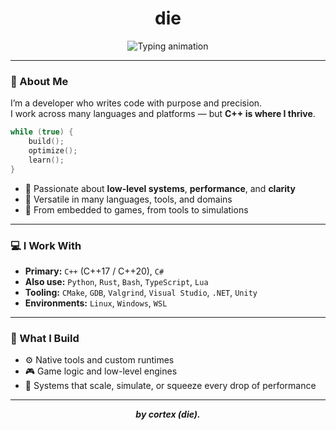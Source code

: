 <h1 align="center">die</h1>

<p align="center">
  <img src="https://readme-typing-svg.demolab.com?font=Fira+Code&pause=800&center=true&vCenter=true&width=500&lines=C%2B%2B+Developer+first.;Polyglot+by+choice.;System-level+thinker.;Clean+code+enthusiast." alt="Typing animation" />
</p>

---

### 👋 About Me

I’m a developer who writes code with purpose and precision.  
I work across many languages and platforms — but **C++ is where I thrive**.

```cpp
while (true) {
    build();
    optimize();
    learn();
}
```

- 🧠 Passionate about **low-level systems**, **performance**, and **clarity**
- 🧩 Versatile in many languages, tools, and domains
- 🎯 From embedded to games, from tools to simulations

---

### 💻 I Work With

- **Primary:** `C++` (C++17 / C++20), `C#`
- **Also use:** `Python`, `Rust`, `Bash`, `TypeScript`, `Lua`
- **Tooling:** `CMake`, `GDB`, `Valgrind`, `Visual Studio`, `.NET`, `Unity`
- **Environments:** `Linux`, `Windows`, `WSL`

---

### 🧭 What I Build

- ⚙️ Native tools and custom runtimes  
- 🎮 Game logic and low-level engines  
- 🧪 Systems that scale, simulate, or squeeze every drop of performance

---

<p align="center">
  <strong><i>by cortex (die).</i></strong>
</p>

